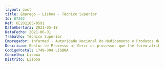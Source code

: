 ```yaml
--- 
layout: post
title: Emprego - Lisboa - Técnico Superior
Id: 87262
Ref: OE202105/0591
DataAbertura: 2021-05-18
DataFecho: 2021-06-01
Trabalho: Técnico Superior
Empregador: Infarmed - Autoridade Nacional do Medicamento e Produtos de Saúde, I.P.
Descricao: Gestor de Processo a) Gerir os processos que lhe forem atribuídos no âmbito das competências da sua Direção ou Unidade de acordo com o respetivo enquadramento legal, princípios e critérios aplicáveis b) Assegurar, sempre que necessário, o apoio aos avaliadores técnico científicos no âmbito da avaliação dos processos em causa c) Efetuar a interlocução entre o cliente e as estruturas do Infarmed envolvidas nas diferentes fases, desde o início à conclusão do processo d) Estabelecer os contactos e a troca de informação entre as Autoridades Congéneres dos EM e órgãos da União Europeia, no âmbito da atividade de gestão dos processos e) Emitir toda a documentação que se revele necessária quer no decorrer do processo quer na sua conclusão f) Apoiar e garantir a disponibilização, interna e ou externa, da informação referente ao processo g) Providenciar o adequado tratamento de denúncias rececionadas assegurando a sua análise e desencadeamento dos procedimentos adequados h) Assegurar a atualização da informação nas bases de dados relevantes para a monitorização do processo.
CodigoPostal: 1749-004 LISBOA
Concelho: Lisboa
Distrito: Lisboa
--- 
```

